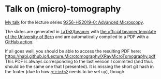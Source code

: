 # Talk on (micro)-tomography

[My talk](https://ilias.unibe.ch/goto_ilias3_unibe_sess_1555744.html) for the lecture series [9256-HS2019-0: Advanced Microscopy](https://ilias.unibe.ch/ilias.php?cal_agenda_per=4&backpd=1&ref_id=1478602&cmdClass=ilcalendarpresentationgui&cmdNode=y2:n0:72&baseClass=ilrepositorygui).

The slides are generated in [LaTeX](https://www.latex-project.org/)/[beamer](https://bitbucket.org/rivanvx/beamer/wiki/Home) with [the official beamer template of the University of Bern](http://intern.unibe.ch/dienstleistungen/corporate_design_und_vorlagen/praesentationen/index_ger.html) and are automatically compiled to a PDF with a [GitHub action](https://github.com/xu-cheng/latex-action).

If all goes well, you should be able to access the resulting PDF here: https://habi.github.io/Lecture.Microtomography/XRayMicroTomography.pdf
This PDF is always corresponding to the last version I commited (and thus should be the same one that I presented).
It is missing the short git hash in the footer (due to how [`gitinfo2`](https://www.ctan.org/pkg/gitinfo2) needs to be set up), though.
